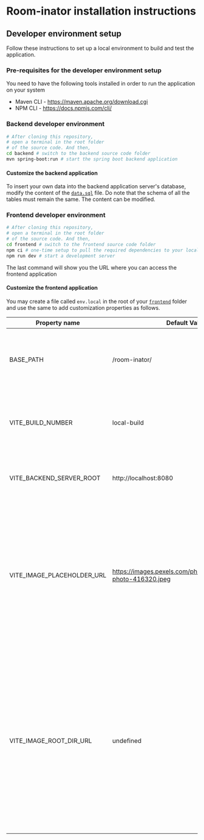 # Room-inator installation instructions

## Developer environment setup

Follow these instructions to set up a local environment to build and test the application.

### Pre-requisites for the developer environment setup

You need to have the following tools installed in order to run the application on your system

-   Maven CLI - https://maven.apache.org/download.cgi
-   NPM CLI - https://docs.npmjs.com/cli/

### Backend developer environment

```bash
# After cloning this repository,
# open a terminal in the root folder
# of the source code. And then,
cd backend # switch to the backend source code folder
mvn spring-boot:run # start the spring boot backend application
```

#### Customize the backend application

To insert your own data into the backend application server's database, modify the content of the [`data.sql`](./backend/src/main/resources/data.sql) file. Do note that the schema of all the tables must remain the same. The content can be modified.

### Frontend developer environment

```bash
# After cloning this repository,
# open a terminal in the root folder
# of the source code. And then,
cd frontend # switch to the frontend source code folder
npm ci # one-time setup to pull the required dependencies to your local folder
npm run dev # start a development server
```

The last command will show you the URL where you can access the frontend application

#### Customize the frontend application

You may create a file called `env.local` in the root of your [`frontend`](./frontend/) folder and use the same to add customization properties as follows.

| Property name              | Default Value                                                    | Required | Description                                                                                                                                                                                                                         |
| -------------------------- | ---------------------------------------------------------------- | -------- | ----------------------------------------------------------------------------------------------------------------------------------------------------------------------------------------------------------------------------------- |
| BASE_PATH                  | /room-inator/                                                    | false    | The root context path where the frontend application needs to be served                                                                                                                                                             |
| VITE_BUILD_NUMBER          | local-build                                                      | false    | The build number that is displayed in the footer of the frontend application                                                                                                                                                        |
| VITE_BACKEND_SERVER_ROOT   | http://localhost:8080                                            | false    | The endpoint where the backend Server is served                                                                                                                                                                                     |
| VITE_IMAGE_PLACEHOLDER_URL | https://images.pexels.com/photos/416320/pexels-photo-416320.jpeg | false    | The full URL of a placeholder image that will be displayed in the Grid View of the rooms search page when a particular room doesn't have any images specified in the database.                                                      |
| VITE_IMAGE_ROOT_DIR_URL    | undefined                                                        | false    | The common root location URL where the images are stored. If a value is provided here, then all the room images are prepended with that value. Else, the full URL of each room's image needs to be provided in the backend database |
